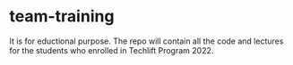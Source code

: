 # team-training
It is for eductional purpose. The repo will contain all the code and lectures for the students who enrolled in Techlift Program 2022.
